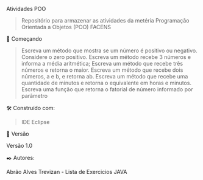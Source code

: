 Atividades POO

> Repositório para armazenar as atividades da metéria Programação Orientada a Objetos (POO) FACENS

🚀 Começando
> Escreva um método que mostra se um número é positivo ou negativo. Considere o zero positivo.
> Escreva um método recebe 3 números e informa a média aritmética;
> Escreva um método que recebe três números e retorna o maior.
> Escreva um método que recebe dois números, a e b, e retorna ab.
> Escreva um método que recebe uma quantidade de minutos e retorna o equivalente em horas e minutos.
> Escreva uma função que retorna o fatorial de número informado por parâmetro

🛠️ Construído com:

> IDE Eclipse

📌 Versão

Versão 1.0

✒️ Autores:

Abrão Alves Trevizan - Lista de Exercicios JAVA
